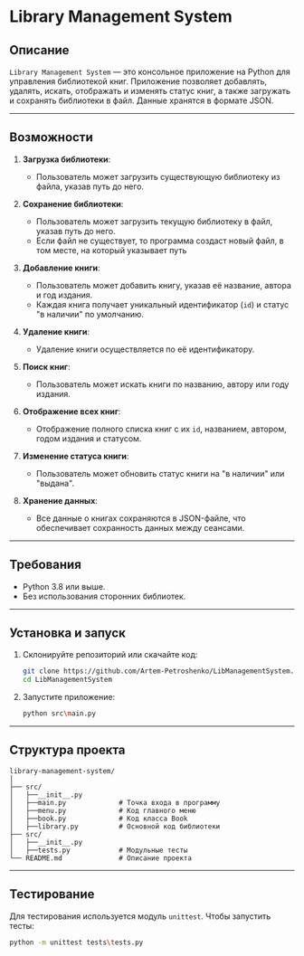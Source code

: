 # Library Management System

## Описание
`Library Management System` — это консольное приложение на Python для управления библиотекой книг. Приложение позволяет добавлять, удалять, искать, отображать и изменять статус книг, а также загружать и сохранять библиотеки в файл. Данные хранятся в формате JSON.

---

## Возможности
1. **Загрузка библиотеки**:
   - Пользователь может загрузить существующую библиотеку из файла, указав путь до него.

2. **Сохранение библиотеки**:
   - Пользователь может загрузить текущую библиотеку в файл, указав путь до него.
   - Если файл не существует, то программа создаст новый файл, в том месте, на который указывает путь

3. **Добавление книги**:
   - Пользователь может добавить книгу, указав её название, автора и год издания.
   - Каждая книга получает уникальный идентификатор (`id`) и статус "в наличии" по умолчанию.

4. **Удаление книги**:
   - Удаление книги осуществляется по её идентификатору.

5. **Поиск книг**:
   - Пользователь может искать книги по названию, автору или году издания.

6. **Отображение всех книг**:
   - Отображение полного списка книг с их `id`, названием, автором, годом издания и статусом.

7. **Изменение статуса книги**:
   - Пользователь может обновить статус книги на "в наличии" или "выдана".

8. **Хранение данных**:
   - Все данные о книгах сохраняются в JSON-файле, что обеспечивает сохранность данных между сеансами.

---

## Требования
- Python 3.8 или выше.
- Без использования сторонних библиотек.

---

## Установка и запуск
1. Склонируйте репозиторий или скачайте код:
   ```bash
   git clone https://github.com/Artem-Petroshenko/LibManagementSystem.git
   cd LibManagementSystem
   ```

2. Запустите приложение:
   ```bash
   python src\main.py
   ```

---

## Структура проекта
```
library-management-system/
│
├── src/
│   ├──__init__.py
│   ├──main.py             # Точка входа в программу
│   ├──menu.py             # Код главного меню
│   ├──book.py             # Код класса Book
│   ├──library.py          # Основной код библиотеки
├── src/    
│   ├──__init__.py               
│   ├──tests.py            # Модульные тесты
└── README.md              # Описание проекта
```

---

## Тестирование
Для тестирования используется модуль `unittest`. Чтобы запустить тесты:
```bash
python -m unittest tests\tests.py
```